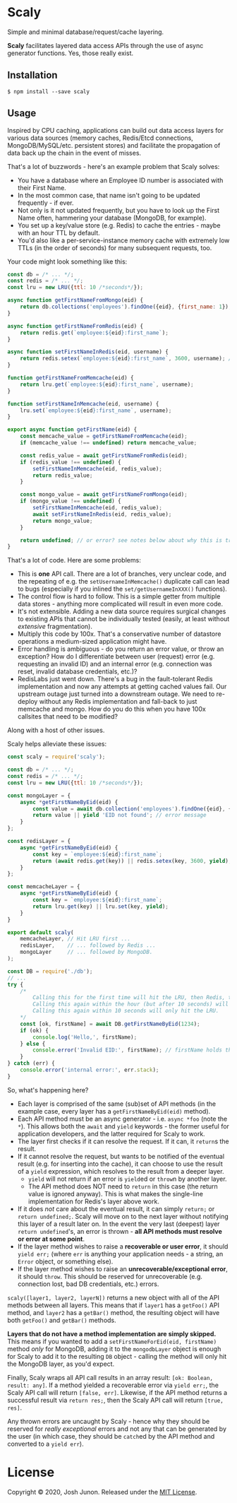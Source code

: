 # Scaly

Simple and minimal database/request/cache layering.

**Scaly** facilitates layered data access APIs through the use of async generator
functions. Yes, those really exist.

## Installation

```console
$ npm install --save scaly
```
## Usage

Inspired by CPU caching, applications can build out data access layers for various
data sources (memory caches, Redis/Etcd connections, MongoDB/MySQL/etc. persistent stores)
and facilitate the propagation of data back up the chain in the event of misses.

That's a lot of buzzwords - here's an example problem that Scaly solves:

- You have a database where an Employee ID number is associated with their First Name.
- In the most common case, that name isn't going to be updated frequently - if ever.
- Not only is it not updated frequently, but you have to look up the First Name often, hammering your database (MongoDB, for example).
- You set up a key/value store (e.g. Redis) to cache the entries - maybe with an hour TTL by default.
- You'd also like a per-service-instance memory cache with extremely low TTLs (in the order of seconds) for many subsequent requests, too.

Your code might look something like this:

```javascript
const db = /* ... */;
const redis = /* ... */;
const lru = new LRU({ttl: 10 /*seconds*/});

async function getFirstNameFromMongo(eid) {
	return db.collections('employees').findOne({eid}, {first_name: 1});
}

async function getFirstNameFromRedis(eid) {
	return redis.get(`employee:${eid}:first_name`);
}

async function setFirstNameInRedis(eid, username) {
	return redis.setex(`employee:${eid}:first_name`, 3600, username); // expire in an hour
}

function getFirstNameFromMemcache(eid) {
	return lru.get(`employee:${eid}:first_name`, username);
}

function setFirstNameInMemcache(eid, username) {
	lru.set(`employee:${eid}:first_name`, username);
}

export async function getFirstName(eid) {
	const memcache_value = getFirstNameFromMemcache(eid);
	if (memcache_value !== undefined) return memcache_value;

	const redis_value = await getFirstNameFromRedis(eid);
	if (redis_value !== undefined) {
		setFirstNameInMemcache(eid, redis_value);
		return redis_value;
	}

	const mongo_value = await getFirstNameFromMongo(eid);
	if (mongo_value !== undefined) {
		setFirstNameInMemcache(eid, redis_value);
		await setFirstNameInRedis(eid, redis_value);
		return mongo_value;
	}

	return undefined; // or error? see notes below about why this is tricky.
}
```

That's a lot of code. Here are some problems:

- This is **one** API call. There are a lot of branches, very unclear code,
  and the repeating of e.g. the `setUsernameInMemcache()` duplicate call
  can lead to bugs (especially if you inlined the `set/getUsernameInXXX()`
  functions).
- The control flow is hard to follow. This is a simple getter from multiple
  data stores - anything more complicated will result in even more code.
- It's not extensible. Adding a new data source requires surgical changes
  to existing APIs that cannot be individually tested (easily, at least
  without _extensive_ fragmentation).
- Multiply this code by 100x. That's a conservative number of datastore
  operations a medium-sized application might have.
- Error handling is ambiguous - do you return an error value, or throw
  an exception? How do I differentiate between user (request) error (e.g.
  requesting an invalid ID) and an internal error (e.g. connection was
  reset, invalid database credentials, etc.)?
- RedisLabs just went down. There's a bug in the fault-tolerant Redis
  implementation and now any attempts at getting cached values fail.
  Our upstream outage just turned into a downstream outage. We need to
  re-deploy without any Redis implementation and fall-back to just
  memcache and mongo. How do you do this when you have 100x callsites
  that need to be modified?

Along with a host of other issues.

Scaly helps alleviate these issues:

```javascript
const scaly = require('scaly');

const db = /* ... */;
const redis = /* ... */;
const lru = new LRU({ttl: 10 /*seconds*/});

const mongoLayer = {
	async *getFirstNameByEid(eid) {
		const value = await db.collection('employees').findOne({eid}, {first_name: 1});
		return value || yield 'EID not found'; // error message
	}
};

const redisLayer = {
	async *getFirstNameByEid(eid) {
		const key = `employee:${eid}:first_name`;
		return (await redis.get(key)) || redis.setex(key, 3600, yield);
	}
};

const memcacheLayer = {
	async *getFirstNameByEid(eid) {
		const key = `employee:${eid}:first_name`;
		return lru.get(key) || lru.set(key, yield);
	}
}

export default scaly(
	memcacheLayer, // Hit LRU first ...
	redisLayer,    // ... followed by Redis ...
	mongoLayer     // ... followed by MongoDB.
);
```

```javascript
const DB = require('./db');
// ...
try {
	/*
		Calling this for the first time will hit the LRU, then Redis, then MongoDB.
		Calling this again within the hour (but after 10 seconds) will hit the LRU, and then Redis.
		Calling this again within 10 seconds will only hit the LRU.
	*/
	const [ok, firstName] = await DB.getFirstNameByEid(1234);
	if (ok) {
		console.log('Hello,', firstName);
	} else {
		console.error('Invalid EID:', firstName); // firstName holds the error result.
	}
} catch (err) {
	console.error('internal error:', err.stack);
}
```

So, what's happening here?

- Each layer is comprised of the same (sub)set of API methods (in the example case, every layer
  has a `getFirstNameByEid(eid)` method).
- Each API method must be an async generator - i.e. `async *foo` (note the `*`). This allows both
  the `await` and `yield` keywords - the former useful for application developers, and the latter
  required for Scaly to work.
- The layer first checks if it can resolve the request. If it can, it `return`s the result.
- If it cannot resolve the request, but wants to be notified of the eventual result (e.g. for
  inserting into the cache), it can choose to use the result of a `yield` expression, which
  resolves to the result from a deeper layer.
    - `yield` will not return if an error is `yield`ed or `throw`n by another layer. 
    - The API method does NOT need to `return` in this case (the return value is ignored anyway).
      This is what makes the single-line implementation for Redis's layer above work.
- If it does _not_ care about the eventual result, it can simply `return;` or `return undefined;`.
  Scaly will move on to the next layer without notifying this layer of a result later on.
  In the event the very last (deepest) layer `return undefined`'s, an error is thrown - **all
  API methods must resolve or error at some point**.
- If the layer method wishes to raise a **recoverable or user error**, it should `yield err;` (where
  `err` is anything your application needs - a string, an `Error` object, or something else).
- If the layer method wishes to raise an **unrecoverable/exceptional error**, it should `throw`.
  This should be reserved for unrecoverable (e.g. connection lost, bad DB credentials, etc.) errors.

`scaly([layer1, layer2, layerN])` returns a new object with all of the API methods between all layers.
This means that if `layer1` has a `getFoo()` API method, and `layer2` has a `getBar()` method, the
resulting object will have both `getFoo()` and `getBar()` methods.

**Layers that do not have a method implementation are simply skipped.** This means if you wanted
to add a `setFirstNameForEid(eid, firstName)` method _only_ for MongoDB, adding it to the `mongodbLayer`
object is enough for Scaly to add it to the resulting `DB` object - calling the method will only hit
the MongoDB layer, as you'd expect.

Finally, Scaly wraps all API call results in an array result: `[ok: Boolean, result: any]`.
If a method yielded a recoverable error via `yield err;`, the Scaly API call will return `[false, err]`.
Likewise, if the API method returns a successful result via `return res;`, then the Scaly API call
will return `[true, res]`.

Any thrown errors are uncaught by Scaly - hence why they should be reserved for _really exceptional_ errors
and not any that can be generated by the user (in which case, they should be `catch`ed by the API method and
converted to a `yield err`).

# License

Copyright &copy; 2020, Josh Junon. Released under the [MIT License](LICENSE).
